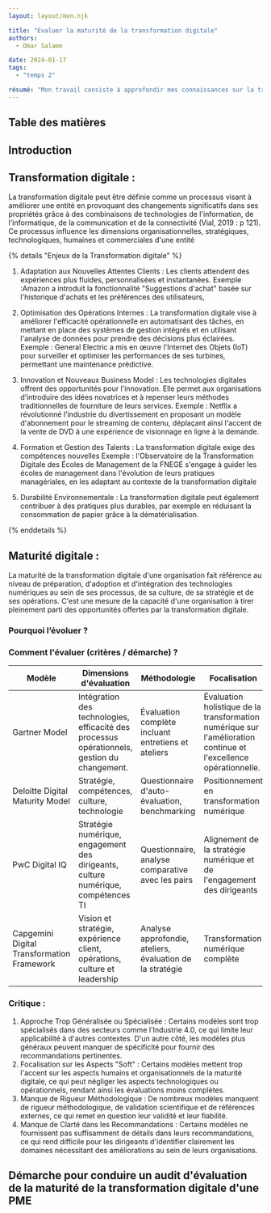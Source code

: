 ```yaml
---
layout: layout/mon.njk

title: "Evaluer la maturité de la transformation digitale"
authors:
  - Omar Salame

date: 2024-01-17
tags: 
  - "temps 2"

résumé: "Mon travail consiste à approfondir mes connaissances sur la transformation digitale, en mettant l'accent sur ses leviers, ainsi que sur la manière dont l'évaluation de la maturité digitale d'une organisation s'effectue."
---
```


## Table des matières

## Introduction <a id="section-1"></a>
## Transformation digitale : <a id="section-2"></a>
La transformation digitale peut être définie comme un processus visant à améliorer une entité en provoquant des changements significatifs dans ses propriétés grâce à des combinaisons de technologies de l'information, de l'informatique, de la communication et de la connectivité (Vial, 2019 : p 121). Ce processus influence les dimensions organisationnelles, stratégiques, technologiques, humaines et commerciales d'une entité

{% details "Enjeux de la Transformation digitale" %}
1.	Adaptation aux Nouvelles Attentes Clients : Les clients attendent des expériences plus fluides, personnalisées et instantanées. 
Exemple  :Amazon a introduit la fonctionnalité "Suggestions d'achat" basée sur l'historique d'achats et les préférences des utilisateurs,

2.	Optimisation des Opérations Internes : La transformation digitale vise à améliorer l'efficacité opérationnelle en automatisant des tâches, en mettant en place des systèmes de gestion intégrés et en utilisant l'analyse de données pour prendre des décisions plus éclairées. 
Exemple : General Electric a mis en œuvre l'Internet des Objets (IoT) pour surveiller et optimiser les performances de ses turbines, permettant une maintenance prédictive.

3.	Innovation et Nouveaux Business Model : Les technologies digitales offrent des opportunités pour l'innovation. Elle permet aux organisations d’introduire des idées novatrices et à repenser leurs méthodes traditionnelles de fourniture de leurs services.
Exemple : Netflix a révolutionné l'industrie du divertissement en proposant un modèle d'abonnement pour le streaming de contenu, déplaçant ainsi l'accent de la vente de DVD à une expérience de visionnage en ligne à la demande.

4.	Formation et Gestion des Talents : La transformation digitale exige des compétences nouvelles 
Exemple : l'Observatoire de la Transformation Digitale des Écoles de Management de la FNEGE s'engage à guider les écoles de management dans l'évolution de leurs pratiques managériales, en les adaptant au contexte de la transformation digitale

5.	Durabilité Environnementale : La transformation digitale peut également contribuer à des pratiques plus durables, par exemple en réduisant la consommation de papier grâce à la dématérialisation.

{% enddetails %}

## Maturité digitale : <a id="section-3"></a>
La maturité de la transformation digitale d'une organisation fait référence au niveau de préparation, d'adoption et d'intégration des technologies numériques au sein de ses processus, de sa culture, de sa stratégie et de ses opérations. C'est une mesure de la capacité d'une organisation à tirer pleinement parti des opportunités offertes par la transformation digitale.
### Pourquoi l’évoluer ?


### Comment l'évaluer (critères / démarche) ?
| Modèle                          | Dimensions d'évaluation                                                                 | Méthodologie                                           | Focalisation                                              | Niveaux de maturité                                       | Résultats et recommandations                   |
|---------------------------------|----------------------------------------------------------------------------------------|--------------------------------------------------------|-----------------------------------------------------------|-----------------------------------------------------------|-----------------------------------------------|
| Gartner Model                   | Intégration des technologies, efficacité des processus opérationnels, gestion du changement. | Évaluation complète incluant entretiens et ateliers   | Évaluation holistique de la transformation numérique sur l'amélioration continue et l'excellence opérationnelle. | Cinq niveaux - Initial, Répétable, Défini, Géré, Optimisé. | Rapport de maturité, conseils stratégiques    |
| Deloitte Digital Maturity Model | Stratégie, compétences, culture, technologie                                                | Questionnaire d'auto-évaluation, benchmarking         | Positionnement en transformation numérique                | Niveaux multiples de maturité numérique                    | Analyse détaillée, plan d'action personnalisé |
| PwC Digital IQ                  | Stratégie numérique, engagement des dirigeants, culture numérique, compétences TI       | Questionnaire, analyse comparative avec les pairs     | Alignement de la stratégie numérique et de l'engagement des dirigeants | Score IQ numérique, benchmarking sectoriel                | Score global, recommandations d'alignement stratégique     |
| Capgemini Digital Transformation Framework | Vision et stratégie, expérience client, opérations, culture et leadership            | Analyse approfondie, ateliers, évaluation de la stratégie | Transformation numérique complète                         | Niveaux détaillés de maturité par dimension               | Évaluation détaillée, recommandations pour la transformation |

### Critique : 
1.	Approche Trop Généralisée ou Spécialisée : Certains modèles sont trop spécialisés dans des secteurs comme l'Industrie 4.0, ce qui limite leur applicabilité à d'autres contextes. D'un autre côté, les modèles plus généraux peuvent manquer de spécificité pour fournir des recommandations pertinentes.
2.	Focalisation sur les Aspects "Soft" : Certains modèles mettent trop l'accent sur les aspects humains et organisationnels de la maturité digitale, ce qui peut négliger les aspects technologiques ou opérationnels, rendant ainsi les évaluations moins complètes.
3.	Manque de Rigueur Méthodologique : De nombreux modèles manquent de rigueur méthodologique, de validation scientifique et de références externes, ce qui remet en question leur validité et leur fiabilité.
4.	Manque de Clarté dans les Recommandations : Certains modèles ne fournissent pas suffisamment de détails dans leurs recommandations, ce qui rend difficile pour les dirigeants d'identifier clairement les domaines nécessitant des améliorations au sein de leurs organisations.

## Démarche pour conduire un audit d'évaluation de la maturité de la transformation digitale d'une PME 
